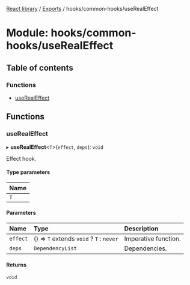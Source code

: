 [React library](../index.md) / [Exports](../modules.md) / hooks/common-hooks/useRealEffect

# Module: hooks/common-hooks/useRealEffect

## Table of contents

### Functions

- [useRealEffect](hooks_common_hooks_useRealEffect.md#userealeffect)

## Functions

### useRealEffect

▸ **useRealEffect**\<`T`\>(`effect`, `deps`): `void`

Effect hook.

#### Type parameters

| Name |
| :------ |
| `T` |

#### Parameters

| Name | Type | Description |
| :------ | :------ | :------ |
| `effect` | () => `T` extends `void` ? `T` : `never` | Imperative function. |
| `deps` | `DependencyList` | Dependencies. |

#### Returns

`void`
